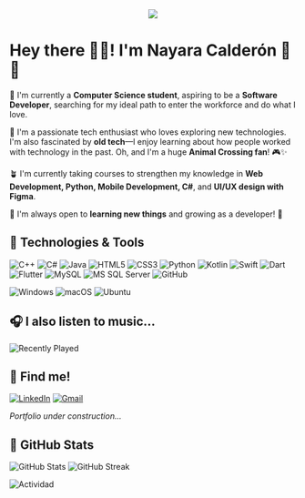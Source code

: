  <div align="center">
    <img src="https://64.media.tumblr.com/871641b523201e95eae5b0d8a125bd02/38384c32108dd6a7-4c/s540x810/c1cb153a4f6d65324108a336f3ed685a314e4285.gif">
 </div>

# Hey there 👋🏻! I'm Nayara Calderón 🧸🎀  

🌹 I'm currently a **Computer Science student**, aspiring to be a **Software Developer**, searching for my ideal path to enter the workforce and do what I love.  

🫧 I'm a passionate tech enthusiast who loves exploring new technologies. I'm also fascinated by **old tech**—I enjoy learning about how people worked with technology in the past. Oh, and I'm a huge **Animal Crossing fan**! 🎮✨  

🪴 I'm currently taking courses to strengthen my knowledge in **Web Development, Python, Mobile Development, C#**, and **UI/UX design with Figma**.  

💭 I'm always open to **learning new things** and growing as a developer! 🚀  


## 🌱 Technologies & Tools 
![C++](https://img.shields.io/badge/C%2B%2B-4b947a?style=flat-square&logo=c%2B%2B&logoColor=white)
![C#](https://img.shields.io/badge/C%23-d45856?style=flat-square&logo=csharp&logoColor=white)
![Java](https://img.shields.io/badge/Java-D08961?style=flat-square&logo=java&logoColor=white)
![HTML5](https://img.shields.io/badge/HTML5-7C97AA?style=flat-square&logo=html5&logoColor=white)
![CSS3](https://img.shields.io/badge/CSS3-c19bb2?style=flat-square&logo=css3&logoColor=white)
![Python](https://img.shields.io/badge/Python-487f64?style=flat-square&logo=python&logoColor=white)
![Kotlin](https://img.shields.io/badge/Kotlin-d45856?style=flat-square&logo=kotlin&logoColor=white)
![Swift](https://img.shields.io/badge/Swift-c19bb2?style=flat-square&logo=swift&logoColor=white)
![Dart](https://img.shields.io/badge/Dart-7C97AA?style=flat-square&logo=dart&logoColor=white)
![Flutter](https://img.shields.io/badge/Flutter-c19bb2?style=flat-square&logo=flutter&logoColor=white)
![MySQL](https://img.shields.io/badge/MySQL-4b947a?style=flat-square&logo=mysql&logoColor=white)
![MS SQL Server](https://img.shields.io/badge/Microsoft%20SQL%20Server-D08961?style=flat-square&logo=microsoft%20sql%20server&logoColor=white)
![GitHub](https://img.shields.io/badge/GitHub-487f64?style=flat-square&logo=github&logoColor=white)

![Windows](https://img.shields.io/badge/Windows-7C97AA?style=flat-square&logo=windows&logoColor=white)
![macOS](https://img.shields.io/badge/macOS-c19bb2?style=flat-square&logo=apple&logoColor=white)
![Ubuntu](https://img.shields.io/badge/Ubuntu-d45856?style=flat-square&logo=ubuntu&logoColor=white)

## 🎧 I also listen to music... 

![Recently Played](https://lastfm-recently-played.vercel.app/api?user=nay-casz)

## 🌺 Find me!
[![LinkedIn](https://img.shields.io/badge/LinkedIn-7C97AA?style=flat-square&logo=linkedin&logoColor=white)](https://www.linkedin.com/in/nayara-calder%C3%B3n-s%C3%A1nchez-240062338/)
[![Gmail](https://img.shields.io/badge/Gmail-D08961?style=flat-square&logo=gmail&logoColor=white)](mailto:nayaracs208@gmail.com)

_Portfolio under construction..._


## 🪻 GitHub Stats

![GitHub Stats](https://github-readme-stats.vercel.app/api?username=nayaracs&show_icons=true&theme=tokyonight)
![GitHub Streak](https://github-readme-streak-stats.herokuapp.com/?user=nayaracasz&theme=tokyonight)

![Actividad](https://github-readme-activity-graph.vercel.app/graph?username=nayaracasz&theme=dracula)

